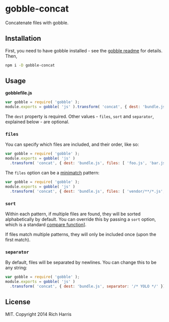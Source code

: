 # gobble-concat

Concatenate files with gobble.

## Installation

First, you need to have gobble installed - see the [gobble readme](https://github.com/gobblejs/gobble) for details. Then,

```bash
npm i -D gobble-concat
```

## Usage

**gobblefile.js**

```js
var gobble = require( 'gobble' );
module.exports = gobble( 'js' ).transform( 'concat', { dest: 'bundle.js' });
```

The `dest` property is required. Other values - `files`, `sort` and `separator`, explained below - are optional.

### `files`

You can specify which files are included, and their order, like so:

```js
var gobble = require( 'gobble' );
module.exports = gobble( 'js' )
  .transform( 'concat', { dest: 'bundle.js', files: [ 'foo.js', 'bar.js', 'baz.js' ] });
```

The `files` option can be a [minimatch](https://github.com/isaacs/minimatch) pattern:

```js
var gobble = require( 'gobble' );
module.exports = gobble( 'js' )
  .transform( 'concat', { dest: 'bundle.js', files: [ 'vendor/**/*.js', 'src/**/*.js' ] });
```

### `sort`

Within each pattern, if multiple files are found, they will be sorted alphabetically by default. You can override this by passing a `sort` option, which is a standard [compare function](https://developer.mozilla.org/en-US/docs/Web/JavaScript/Reference/Global_Objects/Array/sort)].

If files match multiple patterns, they will only be included once (upon the first match).

### `separator`

By default, files will be separated by newlines. You can change this to be any string:

```js
var gobble = require( 'gobble' );
module.exports = gobble( 'js' )
  .transform( 'concat', { dest: 'bundle.js', separator: '/* YOLO */' });
```


## License

MIT. Copyright 2014 Rich Harris
